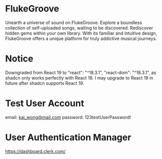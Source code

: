 # FlukeGroove
Unearth a universe of sound on FlukeGroove. Explore a boundless collection of self-uploaded songs, waiting to be discovered. Rediscover hidden gems within your own library. With its familiar and intuitive design, FlukeGroove offers a unique platform for truly addictive musical journeys.

# Notice
Downgraded from React 19 to "react": "^18.3.1", "react-dom": "^18.3.1", as shadcn only works perfectly with React 18. I may upgrade to React 19 in future after shadcn supports React 19.

# Test User Account
email: kai_wong@mail.com
password: 123testUserPassword!

# User Authentication Manager
https://dashboard.clerk.com/